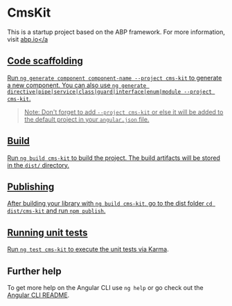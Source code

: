 # CmsKit

This is a startup project based on the ABP framework. For more information, visit <a href="https://abp.io/" target="_blank">abp.io</a

## Code scaffolding

Run `ng generate component component-name --project cms-kit` to generate a new component. You can also use `ng generate directive|pipe|service|class|guard|interface|enum|module --project cms-kit`.
> Note: Don't forget to add `--project cms-kit` or else it will be added to the default project in your `angular.json` file. 

## Build

Run `ng build cms-kit` to build the project. The build artifacts will be stored in the `dist/` directory.

## Publishing

After building your library with `ng build cms-kit`, go to the dist folder `cd dist/cms-kit` and run `npm publish`.

## Running unit tests

Run `ng test cms-kit` to execute the unit tests via [Karma](https://karma-runner.github.io).

## Further help

To get more help on the Angular CLI use `ng help` or go check out the [Angular CLI README](https://github.com/angular/angular-cli/blob/master/README.md).
